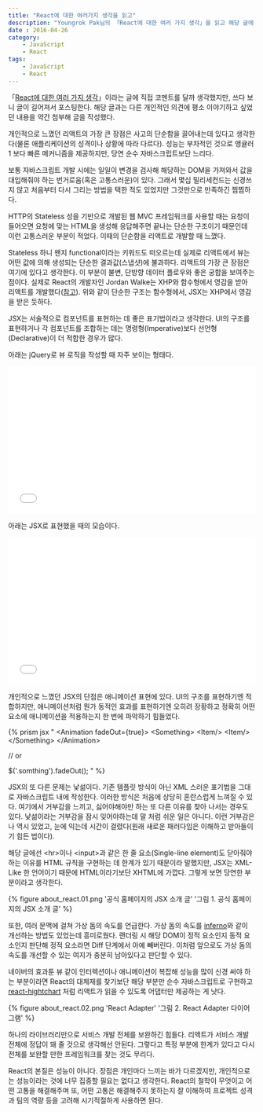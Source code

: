 ```yaml
---
title: "React에 대한 여러가지 생각을 읽고"
description: "Youngrok Pak님의 「React에 대한 여러 가지 생각」을 읽고 해당 글에 대한 개인적인 의견과 React에 관해 평소에 이야기하고 싶었던 내용을 함께 이야기합니다."
date : 2016-04-26
category:
    - JavaScript
    - React
tags:
    - JavaScript
    - React
---
```


「[React에 대한 여러 가지 생각](http://youngrok.com/React%EC%97%90%20%EB%8C%80%ED%95%9C%20%EC%97%AC%EB%9F%AC%20%EA%B0%80%EC%A7%80%20%EC%83%9D%EA%B0%81#_=_)」이라는 글에 직접 코멘트를 달까 생각했지만, 쓰다 보니 글이 길어져서 포스팅한다. 해당 글과는 다른 개인적인 의견에 평소 이야기하고 싶었던 내용을 약간 첨부해 글을 작성했다.

개인적으로 느꼈던 리액트의 가장 큰 장점은 사고의 단순함을 끌어내는데 있다고 생각한다(물론 애플리케이션의 성격이나 상황에 따라 다르다). 성능는 부차적인 것으로 앵귤러1 보다 빠른 메커니즘을 제공하지만, 당연 순수 자바스크립트보단 느리다.

보통 자바스크립트 개발 시에는 일일이 변경을 검사해 해당하는 DOM을 가져와서 값을 대입해줘야 하는 번거로움(혹은 고통스러운)이 있다. 그래서 몇십 밀리세컨드는 신경쓰지 않고 처음부터 다시 그리는 방법을 택한 적도 있었지만 그것만으로 만족하긴 찜찜하다.

HTTP의 Stateless 성을 기반으로 개발된 웹 MVC 프레임워크를 사용할 때는 요청이 들어오면 요청에 맞는 HTML을 생성해 응답해주면 끝나는 단순한 구조이기 때문인데 이런 고통스러운 부분이 적었다. 이때의 단순함을 리액트로 개발할 때 느꼈다.

Stateless 하니 왠지 functional이라는 키워드도 떠오르는데 실제로 리액트에서 뷰는 어떤 값에 의해 생성되는 단순한 결과값(스냅샷)에 불과하다. 리액트의 가장 큰 장점은 여기에 있다고 생각한다. 이 부분이 불변, 단방향 데이터 플로우와 좋은 궁합을 보여주는 점이다. 실제로 React의 개발자인 Jordan Walke는 XHP와 함수형에서 영감을 받아 리액트를 개발했다([참고](https://www.quora.com/How-was-the-idea-to-develop-React-conceived-and-how-many-people-worked-on-developing-it-and-implementing-it-at-Facebook)). 위와 같이 단순한 구조는 함수형에서, JSX는 XHP에서 영감을 받은 듯하다.

JSX는 서술적으로 컴포넌트를 표현하는 데 좋은 표기법이라고 생각한다. UI의 구조를 표현하거나 각 컴포넌트를 조합하는 데는 명령형(Imperative)보다 선언형(Declarative)이 더 적합한 경우가 많다.

아래는 jQuery로 뷰 로직을 작성할 때 자주 보이는 형태다.

<iframe width="100%" height="300" src="//jsfiddle.net/uyeong21c/b5L5f3t9/5/embedded/js,css,html,result" allowfullscreen="allowfullscreen" frameborder="0"></iframe>

아래는 JSX로 표현했을 때의 모습이다.

<iframe width="100%" height="300" src="//jsfiddle.net/uyeong21c/h9y8o7ez/5/embedded/js,css,html,result" allowfullscreen="allowfullscreen" frameborder="0"></iframe>

개인적으로 느꼈던 JSX의 단점은 애니메이션 표현에 있다. UI의 구조를 표현하기엔 적합하지만, 애니메이션처럼 뭔가 동적인 효과를 표현하기엔 오히려 장황하고 정확히 어떤 요소에 애니메이션을 적용하는지 한 번에 파악하기 힘들었다.

{% prism jsx "
&lt;Animation fadeOut={true}>
	&lt;Something>
		&lt;Item/>
		&lt;Item/>
	&lt;/Something>
&lt;/Animation>

// or

$('.somthing').fadeOut();
" %}

JSX의 또 다른 문제는 낯섦이다. 기존 템플릿 방식이 아닌 XML 스러운 표기법을 그대로 자바스크립트 내에 작성한다. 이러한 방식은 처음에 상당히 혼란스럽게 느껴질 수 있다. 여기에서 거부감을 느끼고, 싫어야해야만 하는 또 다른 이유를 찾아 나서는 경우도 있다. 낯섦이라는 거부감을 잠시 잊어야하는데 말 처럼 쉬운 일은 아니다. 이런 거부감은 나 역시 있었고, 눈에 익는데 시간이 걸렸다(원래 새로운 패러다임은 이해하고 받아들이기 힘든 법이다).

해당 글에선 &lt;hr>이나 &lt;input>과 같은 한 줄 요소(Single-line element)도 닫아줘야 하는 이유를 HTML 규칙을 구현하는 데 한계가 있기 때문이라 말했지만, JSX는 XML-Like 한 언어이기 때문에 HTML이라기보단 XHTML에 가깝다. 그렇게 보면 당연한 부분이라고 생각한다.

{% figure about_react.01.png '공식 홈페이지의 JSX 소개 글' '그림 1. 공식 홈페이지의 JSX 소개 글' %}

또한, 여러 문맥에 걸쳐 가상 돔의 속도를 언급한다. 가상 돔의 속도를 [inferno](https://github.com/trueadm/inferno)와 같이 개선하는 방법도 있었는데 흥미로웠다. 랜더링 시 해당 DOM이 정적 요소인지 동적 요소인지 판단해 정적 요소라면 Diff 단계에서 아예 빼버린다. 이처럼 앞으로도 가상 돔의 속도를 개선할 수 있는 여지가 충분히 남아있다고 판단할 수 있다.

네이버의 효과툰 뷰 같이 인터렉션이나 애니메이션이 복잡해 성능을 많이 신경 써야 하는 부분이라면 React의 대체재를 찾기보단 해당 부분만 순수 자바스크립트로 구현하고 [react-hightchart](https://github.com/kirjs/react-highcharts) 처럼 리액트가 읽을 수 있도록 어댑터만 제공하는 게 낫다.

{% figure about_react.02.png 'React Adapter' '그림 2. React Adapter 다이어그램' %}

하나의 라이브러리만으로 서비스 개발 전체를 보완하긴 힘들다. 리액트가 서비스 개발 전체에 정답이 돼 줄 것으로 생각해선 안된다. 그렇다고 특정 부분에 한계가 있다고 다시 전체를 보완할 만한 프레임워크를 찾는 것도 무리다.

React의 본질은 성능이 아니다. 장점은 개인마다 느끼는 바가 다르겠지만, 개인적으로는 성능이라는 것에 너무 집중할 필요는 없다고 생각한다. React의 철학이 무엇이고 어떤 고통을 해결해주며 또, 어떤 고통은 해결해주지 못하는지 잘 이해하여 프로젝트 성격과 팀의 역량 등을 고려해 시기적절하게 사용하면 된다.
